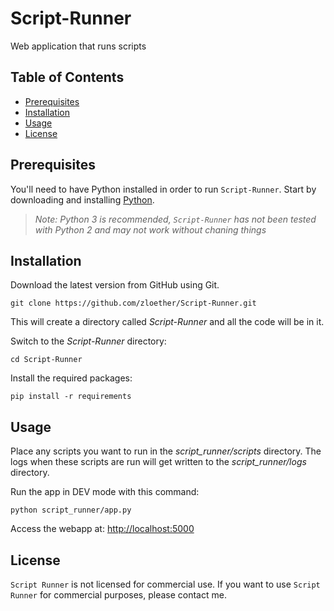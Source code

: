 # Script-Runner
Web application that runs scripts

## Table of Contents
- [Prerequisites](#prerequisites)
- [Installation](#installation)
- [Usage](#usage)
- [License](#license)

## Prerequisites
You'll need to have Python installed in order to run `Script-Runner`. Start by downloading and installing [Python](https://www.python.org/downloads/).
> *Note: Python 3 is recommended, `Script-Runner` has not been tested with Python 2 and may not work without chaning things*


## Installation
Download the latest version from GitHub using Git.
```
git clone https://github.com/zloether/Script-Runner.git
```
This will create a directory called *Script-Runner* and all the code will be in it.

Switch to the *Script-Runner* directory:
```
cd Script-Runner
```

Install the required packages:
```
pip install -r requirements
```

## Usage
Place any scripts you want to run in the *script_runner/scripts* directory.
The logs when these scripts are run will get written to the *script_runner/logs* directory.

Run the app in DEV mode with this command:
```
python script_runner/app.py
```

Access the webapp at: [http://localhost:5000](http://localhost:5000)

## License
`Script Runner` is not licensed for commercial use. If you want to use `Script Runner` for commercial purposes, please contact me.